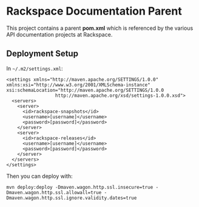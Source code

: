 # Rackspace Documentation Parent

This project contains a parent **pom.xml** which is referenced by the various
API documentation projects at Rackspace.

## Deployment Setup

In `~/.m2/settings.xml`:

    <settings xmlns="http://maven.apache.org/SETTINGS/1.0.0"
    xmlns:xsi="http://www.w3.org/2001/XMLSchema-instance"
    xsi:schemaLocation="http://maven.apache.org/SETTINGS/1.0.0
                      http://maven.apache.org/xsd/settings-1.0.0.xsd">
      <servers>
        <server>
          <id>rackspace-snapshots</id>
          <username>[username]</username>
          <password>[password]</password>
        </server>
        <server>
          <id>rackspace-releases</id>
          <username>[username]</username>
          <password>[password]</password>
        </server>
      </servers>
    </settings>

Then you can deploy with:

    mvn deploy:deploy -Dmaven.wagon.http.ssl.insecure=true -Dmaven.wagon.http.ssl.allowall=true -Dmaven.wagon.http.ssl.ignore.validity.dates=true
